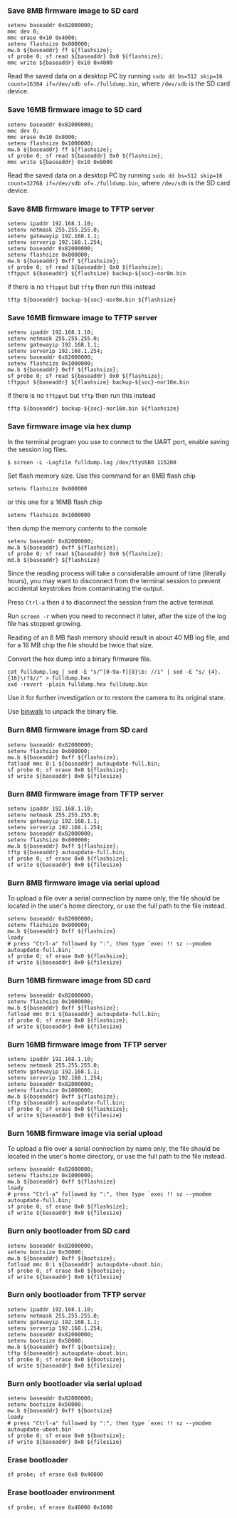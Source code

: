 ### Save 8MB firmware image to SD card

```
setenv baseaddr 0x82000000;
mmc dev 0;
mmc erase 0x10 0x4000;
setenv flashsize 0x800000;
mw.b ${baseaddr} ff ${flashsize};
sf probe 0; sf read ${baseaddr} 0x0 ${flashsize};
mmc write ${baseaddr} 0x10 0x4000
```

Read the saved data on a desktop PC by running
`sudo dd bs=512 skip=16 count=16384 if=/dev/sdb of=./fulldump.bin`,
where `/dev/sdb` is the SD card device.

### Save 16MB firmware image to SD card

```
setenv baseaddr 0x82000000;
mmc dev 0;
mmc erase 0x10 0x8000;
setenv flashsize 0x1000000;
mw.b ${baseaddr} ff ${flashsize};
sf probe 0; sf read ${baseaddr} 0x0 ${flashsize};
mmc write ${baseaddr} 0x10 0x8000
```

Read the saved data on a desktop PC by running
`sudo dd bs=512 skip=16 count=32768 if=/dev/sdb of=./fulldump.bin`,
where `/dev/sdb` is the SD card device.

### Save 8MB firmware image to TFTP server

```
setenv ipaddr 192.168.1.10;
setenv netmask 255.255.255.0;
setenv gatewayip 192.168.1.1;
setenv serverip 192.168.1.254;
setenv baseaddr 0x82000000;
setenv flashsize 0x800000;
mw.b ${baseaddr} 0xff ${flashsize};
sf probe 0; sf read ${baseaddr} 0x0 ${flashsize};
tftpput ${baseaddr} ${flashsize} backup-${soc}-nor8m.bin
```

if there is no `tftpput` but `tftp` then run this instead

```
tftp ${baseaddr} backup-${soc}-nor8m.bin ${flashsize}
```

### Save 16MB firmware image to TFTP server

```
setenv ipaddr 192.168.1.10;
setenv netmask 255.255.255.0;
setenv gatewayip 192.168.1.1;
setenv serverip 192.168.1.254;
setenv baseaddr 0x82000000;
setenv flashsize 0x1000000;
mw.b ${baseaddr} 0xff ${flashsize};
sf probe 0; sf read ${baseaddr} 0x0 ${flashsize};
tftpput ${baseaddr} ${flashsize} backup-${soc}-nor16m.bin
```

if there is no `tftpput` but `tftp` then run this instead

```
tftp ${baseaddr} backup-${soc}-nor16m.bin ${flashsize}
```

### Save firmware image via hex dump

In the terminal program you use to connect to the UART port,
enable saving the session log files.

```
$ screen -L -Logfile fulldump.log /dev/ttyUSB0 115200
```

Set flash memory size. Use this command for an 8MB flash chip

```
setenv flashsize 0x800000
```

or this one for a 16MB flash chip

```
setenv flashsize 0x1000000
```

then dump the memory contents to the console

```
setenv baseaddr 0x82000000;
mw.b ${baseaddr} 0xff ${flashsize};
sf probe 0; sf read ${baseaddr} 0x0 ${flashsize};
md.b ${baseaddr} ${flashsize}
```

Since the reading process will take a considerable amount of time
(literally hours), you may want to disconnect from the terminal session
to prevent accidental keystrokes from contaminating the output.

Press `Ctrl-a` then `d` to disconnect the session from the active terminal.

Run `screen -r` when you need to reconnect it later, after the size of the log
file has stopped growing.

Reading of an 8 MB flash memory should result in about 40 MB log file,
and for a 16 MB chip the file should be twice that size.

Convert the hex dump into a binary firmware file.

```
cat fulldump.log | sed -E "s/^[0-9a-f]{8}\b: //i" | sed -E "s/ {4}.{16}\r?$//" > fulldump.hex
xxd -revert -plain fulldump.hex fulldump.bin
```

Use it for further investigation or to restore the camera to its original state.

Use [binwalk](https://github.com/ReFirmLabs/binwalk) to unpack the binary file.


### Burn 8MB firmware image from SD card

```
setenv baseaddr 0x82000000;
setenv flashsize 0x800000;
mw.b ${baseaddr} 0xff ${flashsize};
fatload mmc 0:1 ${baseaddr} autoupdate-full.bin;
sf probe 0; sf erase 0x0 ${flashsize};
sf write ${baseaddr} 0x0 ${filesize}
```

### Burn 8MB firmware image from TFTP server

```
setenv ipaddr 192.168.1.10;
setenv netmask 255.255.255.0;
setenv gatewayip 192.168.1.1;
setenv serverip 192.168.1.254;
setenv baseaddr 0x82000000;
setenv flashsize 0x800000;
mw.b ${baseaddr} 0xff ${flashsize};
tftp ${baseaddr} autoupdate-full.bin;
sf probe 0; sf erase 0x0 ${flashsize};
sf write ${baseaddr} 0x0 ${filesize}
```

### Burn 8MB firmware image via serial upload

To upload a file over a serial connection by name only, the file should be
located in the user's home directory, or use the full path to the file instead.

```
setenv baseaddr 0x82000000;
setenv flashsize 0x800000;
mw.b ${baseaddr} 0xff ${flashsize}
loady
# press "Ctrl-a" followed by ":", then type `exec !! sz --ymodem autoupdate-full.bin;`
sf probe 0; sf erase 0x0 ${flashsize};
sf write ${baseaddr} 0x0 ${filesize}
```

### Burn 16MB firmware image from SD card

```
setenv baseaddr 0x82000000;
setenv flashsize 0x1000000;
mw.b ${baseaddr} 0xff ${flashsize};
fatload mmc 0:1 ${baseaddr} autoupdate-full.bin;
sf probe 0; sf erase 0x0 ${flashsize};
sf write ${baseaddr} 0x0 ${filesize}
```

### Burn 16MB firmware image from TFTP server

```
setenv ipaddr 192.168.1.10;
setenv netmask 255.255.255.0;
setenv gatewayip 192.168.1.1;
setenv serverip 192.168.1.254;
setenv baseaddr 0x82000000;
setenv flashsize 0x1000000;
mw.b ${baseaddr} 0xff ${flashsize};
tftp ${baseaddr} autoupdate-full.bin;
sf probe 0; sf erase 0x0 ${flashsize};
sf write ${baseaddr} 0x0 ${filesize}
```

### Burn 16MB firmware image via serial upload

To upload a file over a serial connection by name only, the file should be
located in the user's home directory, or use the full path to the file instead.

```
setenv baseaddr 0x82000000;
setenv flashsize 0x1000000;
mw.b ${baseaddr} 0xff ${flashsize}
loady
# press "Ctrl-a" followed by ":", then type `exec !! sz --ymodem autoupdate-full.bin;`
sf probe 0; sf erase 0x0 ${flashsize};
sf write ${baseaddr} 0x0 ${filesize}
```

### Burn only bootloader from SD card

```
setenv baseaddr 0x82000000;
setenv bootsize 0x50000;
mw.b ${baseaddr} 0xff ${bootsize};
fatload mmc 0:1 ${baseaddr} autoupdate-uboot.bin;
sf probe 0; sf erase 0x0 ${bootsize};
sf write ${baseaddr} 0x0 ${filesize}
```

### Burn only bootloader from TFTP server

```
setenv ipaddr 192.168.1.10;
setenv netmask 255.255.255.0;
setenv gatewayip 192.168.1.1;
setenv serverip 192.168.1.254;
setenv baseaddr 0x82000000;
setenv bootsize 0x50000;
mw.b ${baseaddr} 0xff ${bootsize};
tftp ${baseaddr} autoupdate-uboot.bin;
sf probe 0; sf erase 0x0 ${bootsize};
sf write ${baseaddr} 0x0 ${filesize}
```

### Burn only bootloader via serial upload

```
setenv baseaddr 0x82000000;
setenv bootsize 0x50000;
mw.b ${baseaddr} 0xff ${bootsize}
loady
# press "Ctrl-a" followed by ":", then type `exec !! sz --ymodem autoupdate-uboot.bin`
sf probe 0; sf erase 0x0 ${bootsize};
sf write ${baseaddr} 0x0 ${filesize}
```

### Erase bootloader

```
sf probe; sf erase 0x0 0x40000
```

### Erase bootloader environment

```
sf probe; sf erase 0x40000 0x1000
```

